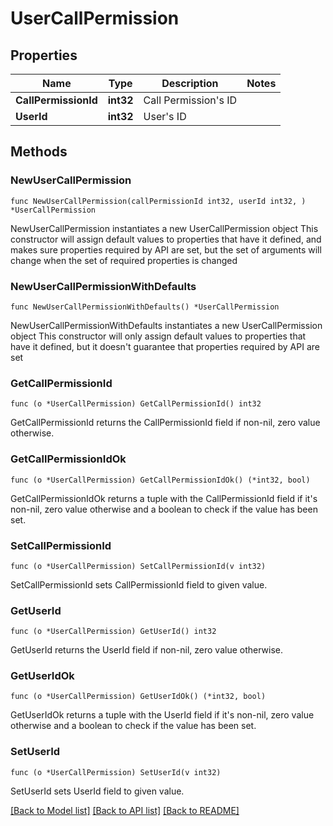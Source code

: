 # UserCallPermission

## Properties

Name | Type | Description | Notes
------------ | ------------- | ------------- | -------------
**CallPermissionId** | **int32** | Call Permission&#39;s ID |
**UserId** | **int32** | User&#39;s ID |

## Methods

### NewUserCallPermission

`func NewUserCallPermission(callPermissionId int32, userId int32, ) *UserCallPermission`

NewUserCallPermission instantiates a new UserCallPermission object
This constructor will assign default values to properties that have it defined,
and makes sure properties required by API are set, but the set of arguments
will change when the set of required properties is changed

### NewUserCallPermissionWithDefaults

`func NewUserCallPermissionWithDefaults() *UserCallPermission`

NewUserCallPermissionWithDefaults instantiates a new UserCallPermission object
This constructor will only assign default values to properties that have it defined,
but it doesn't guarantee that properties required by API are set

### GetCallPermissionId

`func (o *UserCallPermission) GetCallPermissionId() int32`

GetCallPermissionId returns the CallPermissionId field if non-nil, zero value otherwise.

### GetCallPermissionIdOk

`func (o *UserCallPermission) GetCallPermissionIdOk() (*int32, bool)`

GetCallPermissionIdOk returns a tuple with the CallPermissionId field if it's non-nil, zero value otherwise
and a boolean to check if the value has been set.

### SetCallPermissionId

`func (o *UserCallPermission) SetCallPermissionId(v int32)`

SetCallPermissionId sets CallPermissionId field to given value.

### GetUserId

`func (o *UserCallPermission) GetUserId() int32`

GetUserId returns the UserId field if non-nil, zero value otherwise.

### GetUserIdOk

`func (o *UserCallPermission) GetUserIdOk() (*int32, bool)`

GetUserIdOk returns a tuple with the UserId field if it's non-nil, zero value otherwise
and a boolean to check if the value has been set.

### SetUserId

`func (o *UserCallPermission) SetUserId(v int32)`

SetUserId sets UserId field to given value.

[[Back to Model list]](../README.md#documentation-for-models) [[Back to API list]](../README.md#documentation-for-api-endpoints) [[Back to README]](../README.md)
